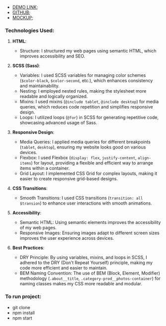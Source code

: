 - [DEMO LINK](https://vitaliy-zviriuk.github.io/bose-landing/);  
- [GITHUB](https://github.com/vitaliy-zviriuk/bose-landing);  
- [MOCKUP](https://www.figma.com/design/DtkQmQ797hk0nI4KfMi2Uq/BOSE-New-Version?node-id=6703-88);   

### Technologies Used:  
1. **HTML**:  
   - Structure: I structured my web pages using semantic HTML, which improves accessibility and SEO.  

2. **SCSS (Sass)**:  
   - Variables: I used SCSS variables for managing color schemes (`$color-black`, `$color-second`, etc.), which enhances consistency and maintainability.  
   - Nesting: I employed nested rules, making the stylesheet more readable and logically organized.  
   - Mixins: I used mixins (`@include tablet`, `@include desktop`) for media queries, which reduces code repetition and   simplifies responsive design.  
   - Loops: I utilized loops (`@for`) in SCSS for generating repetitive code, showcasing advanced usage of Sass.  

3. **Responsive Design**:  
   - Media Queries: I applied media queries for different breakpoints (`tablet`, `desktop`), ensuring my website looks good on various devices.  
   - Flexbox: I used Flexbox (`display: flex`, `justify-content`, `align-items`) for layout, providing a flexible and efficient way to arrange items within a container.  
   - Grid Layout: I implemented CSS Grid for complex layouts, making it easier to create responsive grid-based designs.  

4. **CSS Transitions**:  
   - Smooth Transitions: I used CSS transitions (`transition: all $transion`) to enhance user interactions with smooth animations.  

5. **Accessibility**:  
   - Semantic HTML: Using semantic elements improves the accessibility of my web pages.  
   - Responsive Images: Ensuring images adapt to different screen sizes improves the user experience across devices.  

6. **Best Practices**:  
   - DRY Principle: By using variables, mixins, and loops in SCSS, I adhered to the DRY (Don't Repeat Yourself) principle, making my code more efficient and easier to maintain.  
   - BEM Naming Convention: The use of BEM (Block, Element, Modifier) methodology (`.about__title`, `.category-prod__photos-container`) for naming classes makes my CSS more readable and modular.    

### To run project:     
  - git clone  
  - npm install  
  - npm start   
